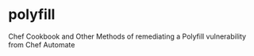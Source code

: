 # polyfill
Chef Cookbook and Other Methods of remediating a Polyfill vulnerability from Chef Automate
